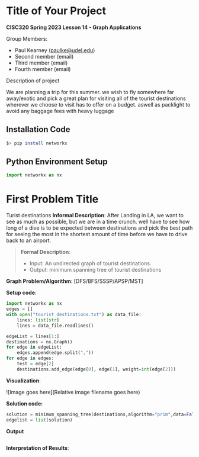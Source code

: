 # Title of Your Project

**CISC320 Spring 2023 Lesson 14 - Graph Applications**

Group Members:
* Paul Kearney (paulke@udel.edu)
* Second member (email)
* Third member (email)
* Fourth member (email)

Description of project

We are planning a trip for this summer. we wish to fly somewhere far away/exotic and pick a great plan for visiting
all of the tourist destinations wherever we choose to visit has to offer on a budget. aswell as packlight to avoid
any baggage fees with heavy luggage 

## Installation Code

```sh
$> pip install networkx
```

## Python Environment Setup

```python
import networkx as nx
```

# First Problem Title
Turist destinations
**Informal Description**: 
After Landing in LA, we want to see as much as possible, but we are in a time crunch. well have to see how long of a 
dive is to be expected between destinations and pick the best path for seeing the most in the shortest amount of time
before we have to drive back to an airport.
> **Formal Description**:
>  * Input: An undirected graph of tourist destinations. 
>  * Output: minimum spanning tree of tourist destinations

**Graph Problem/Algorithm**: [DFS/BFS/SSSP/APSP/MST]


**Setup code**:

```python
import networkx as nx
edges = []
with open("tourist_destinations.txt") as data_file:
    lines: list[str]
    lines = data_file.readlines()

edgeList = lines[1:]
destinations = nx.Graph()
for edge in edgeList:
    edges.append(edge.split(","))
for edge in edges:
    test = edge[2]
    destinations.add_edge(edge[0], edge[1], weight=int(edge[2]))
```
**Visualization**:

![Image goes here](Relative image filename goes here)

**Solution code:**

```python
solution = minimum_spanning_tree(destinations,algorithm="prim",data=False)
edgelist = list(solution)
```

**Output**

```
```

**Interpretation of Results**:

